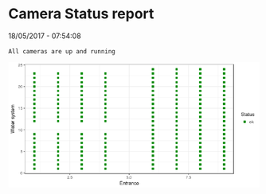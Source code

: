 Camera Status report
================
18/05/2017 - 07:54:08

    All cameras are up and running

![](camreport_files/figure-markdown_github/unnamed-chunk-2-1.png)
